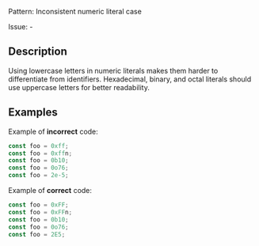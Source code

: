 Pattern: Inconsistent numeric literal case

Issue: -

## Description

Using lowercase letters in numeric literals makes them harder to differentiate from identifiers. Hexadecimal, binary, and octal literals should use uppercase letters for better readability.

## Examples

Example of **incorrect** code:
```javascript
const foo = 0xff;
const foo = 0xffn;
const foo = 0b10;
const foo = 0o76;
const foo = 2e-5;
```

Example of **correct** code:
```javascript
const foo = 0xFF;
const foo = 0xFFn;
const foo = 0b10;
const foo = 0o76;
const foo = 2E5;
```